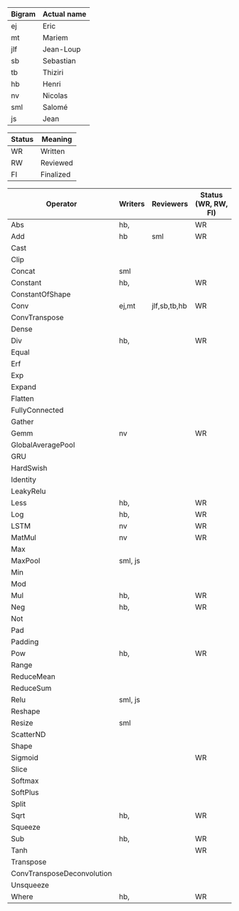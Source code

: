 |Bigram | Actual name |
|------|-------------|
| ej | Eric |
| mt | Mariem |
| jlf| Jean-Loup |
| sb | Sebastian | 
| tb | Thiziri |
| hb | Henri |
| nv | Nicolas |
| sml| Salomé |
| js | Jean |

|Status | Meaning|
|-------|--------|
| WR    | Written   |
| RW    | Reviewed |
| FI    | Finalized |


| Operator                     | Writers            | Reviewers         | Status (WR, RW, FI)
|------------------------------|--------------------|-------------------|-------------------
| Abs                          |hb,                 |                   | WR
| Add                          |hb                  | sml               | WR
| Cast                         |                    |                   |
| Clip                         |                    |                   |
| Concat                       |sml                 |                   |
| Constant                     |hb,                 |                   | WR
| ConstantOfShape              |                    |                   |
| Conv                         |ej,mt               |jlf,sb,tb,hb       | WR
| ConvTranspose                |                    |                   |
| Dense                        |                    |                   |
| Div                          |hb,                 |                   | WR
| Equal                        |                    |                   |
| Erf                          |                    |                   |
| Exp                          |                    |                   |
| Expand                       |                    |                   |
| Flatten                      |                    |                   |
| FullyConnected               |                    |                   |
| Gather                       |                    |                   |
| Gemm                         |nv                  |                   | WR
| GlobalAveragePool            |                    |                   |
| GRU                          |                    |                   |
| HardSwish                    |                    |                   |
| Identity                     |                    |                   |
| LeakyRelu                    |                    |                   |
| Less                         |hb,                 |                   | WR
| Log                          |hb,                 |                   | WR
| LSTM                         |nv                  |                   | WR
| MatMul                       |nv                  |                   | WR
| Max                          |                    |                   |
| MaxPool                      |sml, js             |                   |
| Min                          |                    |                   |
| Mod                          |                    |                   |
| Mul                          |hb,                 |                   | WR
| Neg                          |hb,                 |                   | WR
| Not                          |                    |                   |
| Pad                          |                    |                   |
| Padding                      |                    |                   |
| Pow                          |hb,                 |                   | WR
| Range                        |                    |                   |
| ReduceMean                   |                    |                   |
| ReduceSum                    |                    |                   |
| Relu                         |sml, js             |                   |
| Reshape                      |                    |                   |
| Resize                       |sml                 |                   |
| ScatterND                    |                    |                   |
| Shape                        |                    |                   |
| Sigmoid                      |                    |                   | WR
| Slice                        |                    |                   |
| Softmax                      |                    |                   |
| SoftPlus                     |                    |                   |
| Split                        |                    |                   |
| Sqrt                         |hb,                 |                   | WR
| Squeeze                      |                    |                   |
| Sub                          |hb,                 |                   | WR
| Tanh                         |                    |                   | WR
| Transpose                    |                    |                   |
| ConvTransposeDeconvolution   |                    |                   |
| Unsqueeze                    |                    |                   |
| Where                        |hb,                 |                   | WR


